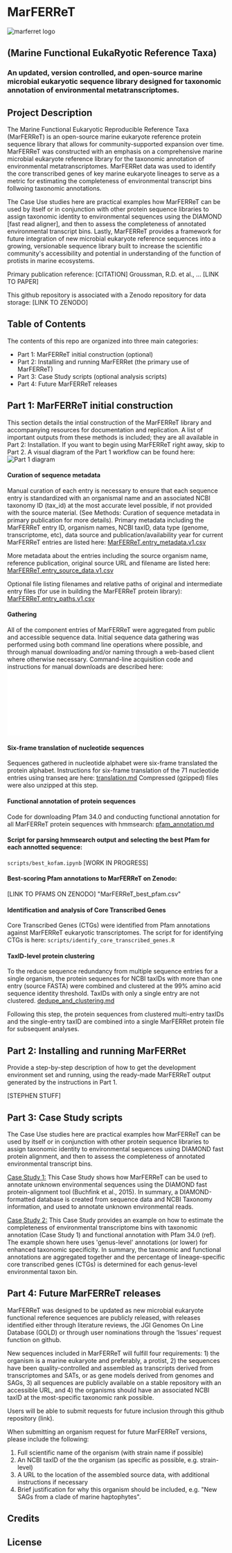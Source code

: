 # MarFERReT
![marferret logo](https://github.com/armbrustlab/marine_eukaryote_sequence_database/blob/main/images/marferret_logo2.png)

## (Marine Functional EukaRyotic Reference Taxa)
### An updated, version controlled, and open-source marine microbial eukaryotic sequence library designed for taxonomic annotation of environmental metatranscriptomes.

## Project Description

The Marine Functional Eukaryotic Reproducible Reference Taxa (MarFERReT) is an  open-source marine eukaryote reference protein sequence library that allows for community-supported expansion over time. MarFERReT was constructed with an emphasis on a comprehensive marine microbial eukaryote reference library for the taxonomic annotation of environmental metatranscriptomes. MarFERRet data was used to identify the core transcribed genes of key marine eukaryote lineages to serve as a metric for estimating the completeness of environmental transcript bins follwoing taxonomic annotations.

The Case Use studies here are practical examples how MarFERReT can be used by itself or in conjunction with other protein sequence libraries to assign taxonomic identity to environmental sequences using the DIAMOND [fast read aligner], and then to assess the completeness of annotated environmental transcript bins. Lastly, MarFERReT provides a framework for future integration of new microbial eukaryote reference sequences into a growing, versionable sequence library built to increase the scientific community's accessibility and potential in understanding of the function of protists in marine ecosystems.


Primary publication reference:
	[CITATION] Groussman, R.D. et al., ...
	[LINK TO PAPER]

This github repository is associated with a Zenodo repository for data storage:
	[LINK TO ZENODO]

## Table of Contents

The contents of this repo are organized into three main categories:
- Part 1: MarFERReT initial construction (optional)
- Part 2: Installing and running MarFERRet (the primary use of MarFERReT)
- Part 3: Case Study scripts (optional analysis scripts)
- Part 4: Future MarFERReT releases

## Part 1: MarFERReT initial construction

This section details the intial construction of the MarFERReT library and accompanying resources for documentation and replication. A list of important outputs from these methods is included; they are all available in Part 2: Installation. If you want to begin using MarFERReT right away, skip to Part 2.
A visual diagram of the Part 1 workflow can be found here:
![Part 1 diagram](https://github.com/armbrustlab/marine_eukaryote_sequence_database/blob/main/images/diagram1.png)

#### Curation of sequence metadata
Manual curation of each entry is necessary to ensure that each sequence entry is standardized with an organismal name and an associated NCBI taxonomy ID (tax_id) at the most accurate level possible, if not provided with the source material. (See Methods: Curation of sequence metadata in primary publication for more details). Primary metadata including the MarFERReT entry ID, organism names, NCBI taxID, data type (genome, transcriptome, etc), data source and publication/availability year for current MarFERReT entries are listed here:
[MarFERReT.entry_metadata.v1.csv](https://github.com/armbrustlab/marine_eukaryote_sequence_database/blob/main/data/MarFERReT.entry_metadata.v1.csv)

More metadata about the entries including the source organism name, reference publication, original source URL and filename are listed here:
[MarFERReT.entry_source_data.v1.csv](https://github.com/armbrustlab/marine_eukaryote_sequence_database/blob/main/data/MarFERReT.entry_source_data.v1.csv)

Optional file listing filenames and relative paths of original and intermediate entry files (for use in building the MarFERReT protein library):
[MarFERReT.entry_paths.v1.csv](https://github.com/armbrustlab/marine_eukaryote_sequence_database/blob/main/data/MarFERReT.entry_paths.v1.csv)

#### Gathering
All of the component entries of MarFERReT were aggregated from public and accessible sequence data. Initial sequence data gathering was performed using both command line operations where possible, and through manual downloading and/or naming through a web-based client where otherwise necessary. Command-line acquisition code and instructions for manual downloads are described here: 
![download_source_sequences.md](blob/main/scripts/download_source_sequences.md)

#### Six-frame translation of nucleotide sequences

Sequences gathered in nucleotide alphabet were six-frame translated the protein alphabet. Instructions for six-frame translation of the 71 nucleotide entries using transeq are here:
[translation.md](https://github.com/armbrustlab/marine_eukaryote_sequence_database/blob/main/scripts/translation.md)
Compressed (gzipped) files were also unzipped at this step. 

#### Functional annotation of protein sequences
Code for downloading Pfam 34.0 and conducting functional annotation for all MarFERReT protein sequences with hmmsearch:
[pfam_annotation.md](https://github.com/armbrustlab/marine_eukaryote_sequence_database/blob/main/scripts/pfam_annotation.md)

#### Script for parsing hmmsearch output and selecting the best Pfam for each annotted sequence:
`scripts/best_kofam.ipynb`
[WORK IN PROGRESS]

#### Best-scoring Pfam annotations to MarFERReT on Zenodo:
[LINK TO PFAMS ON ZENODO]
	"MarFERReT_best_pfam.csv"

#### Identification and analysis of Core Transcribed Genes
Core Transcribed Genes (CTGs) were identified from Pfam annotations against MarFERReT eukaryotic transcriptomes. The  script for for identifying CTGs is here:
`scripts/identify_core_transcribed_genes.R`

#### TaxID-level protein clustering
To the reduce sequence redundancy from multiple sequence entries for a single organism, the protein sequences for NCBI taxIDs with more than one entry (source FASTA) were combined and clustered at the 99% amino acid sequence identity threshold. TaxIDs with only a single entry are not clustered. 
[dedupe_and_clustering.md](https://github.com/armbrustlab/marine_eukaryote_sequence_database/blob/main/scripts/dedupe_and_clustering.md)

Following this step, the protein sequences from clustered multi-entry taxIDs and the single-entry taxID are combined into a single MarFERRet protein file for subsequent analyses.

## Part 2: Installing and running MarFERRet
Provide a step-by-step description of how to get the development environment set and running, using the ready-made MarFERReT output generated by the instructions in Part 1.

[STEPHEN STUFF]


## Part 3: Case Study scripts

The Case Use studies here are practical examples how MarFERReT can be used by itself or in conjunction with other protein sequence libraries to assign taxonomic identity to environmental sequences using DIAMOND fast protein alignment, and then to assess the completeness of annotated environmental transcript bins.


[Case Study 1:](https://github.com/armbrustlab/marine_eukaryote_sequence_database/blob/main/Case_study_1.md) 
This Case Study shows how MarFERReT can be used to annotate unknown environmental sequences using the DIAMOND fast protein-alignment tool (Buchfink et al., 2015). In summary, a DIAMOND-formatted database is created from sequence data and NCBI Taxonomy information, and used to annotate unknown environmental reads.

[Case Study 2:](https://github.com/armbrustlab/marine_eukaryote_sequence_database/blob/main/Case_study_2.md)
This Case Study provides an example on how to estimate the completeness of environmental transcriptome bins with taxonomic annotation (Case Study 1) and functional annotation with Pfam 34.0 (ref). The example shown here uses 'genus-level' annotations (or lower) for enhanced taxonomic specificity. In summary, the taxonomic and functional annotations are aggregated together and the percentage of lineage-specific core transcribed genes (CTGs) is determined for each genus-level environmental taxon bin.



## Part 4: Future MarFERReT releases

MarFERReT was designed to be updated as new microbial eukaryote functional reference sequences are publicly released, with releases identified either through literature reviews, the JGI Genomes On Line Database (GOLD) or through user nominations through the ‘Issues’ request function on github.

New sequences included in MarFERReT will fulfill four requirements: 1) the organism is a marine eukaryote and preferably, a protist, 2) the sequences have been quality-controlled and assembled as transcripts derived from transcriptomes and SATs, or as gene models derived from genomes and SAGs, 3) all sequences are publicly available on a stable repository with an accessible URL, and 4) the organisms should have an associated NCBI taxID at the most-specific taxonomic rank possible.

Users will be able to submit requests for future inclusion through this github repository (link).

When submitting an organism request for future MarFERReT versions, please include the following:
1. Full scientific name of the organism (with strain name if possible)
2. An NCBI taxID of the the organism (as specific as possible, e.g. strain-level)
3. A URL to the location of the assembled source data, with additional instructions if necessary
4. Brief justification for why this organism should be included, e.g. "New SAGs from a clade of marine haptophytes".


## Credits

## License
